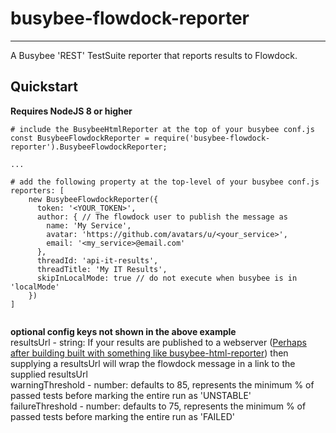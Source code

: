 # busybee-flowdock-reporter
-------
A Busybee 'REST' TestSuite reporter that reports results to Flowdock.

## Quickstart

**Requires NodeJS 8 or higher**

```
# include the BusybeeHtmlReporter at the top of your busybee conf.js
const BusybeeFlowdockReporter = require('busybee-flowdock-reporter').BusybeeFlowdockReporter;

...

# add the following property at the top-level of your busybee conf.js
reporters: [
    new BusybeeFlowdockReporter({
      token: '<YOUR_TOKEN>',
      author: { // The flowdock user to publish the message as
        name: 'My Service',
        avatar: 'https://github.com/avatars/u/<your_service>',
        email: '<my_service>@email.com'
      },
      threadId: 'api-it-results',
      threadTitle: 'My IT Results',
      skipInLocalMode: true // do not execute when busybee is in 'localMode'
    })
]


```

**optional config keys not shown in the above example**  
resultsUrl - string: If your results are published to a webserver ([Perhaps after building built with something like busybee-html-reporter](https://github.com/busybee-cicd/busybee-html-reporter)) then supplying a resultsUrl will wrap the flowdock message in a link to the supplied resultsUrl  
warningThreshold - number: defaults to 85, represents the minimum % of passed tests before marking the entire run as 'UNSTABLE'  
failureThreshold - number: defaults to 75, represents the minimum % of passed tests before marking the entire run as 'FAILED'
